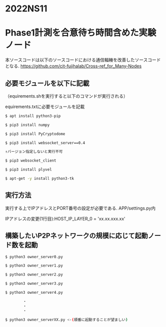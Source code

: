 # 2022NS11
# Phase1計測を合意待ち時間含めた実験ノード



本ソースコードは以下のソースコードにおける通信輻輳を改善したソースコードとなる.
https://github.com/cit-fujihalab/Cross-ref_for_Many-Nodes


## 必要モジュールを以下に記載
（equirements.shを実行すると以下のコマンドが実行される）

equirements.txtに必要モジュールを記載
```sh equirements.txt
$ apt install python3-pip

$ pip3 install numpy

$ pip3 install PyCryptodome

$ pip3 install websocket_server==0.4

↑バージョン指定しないと実行不可

$ pip3 websocket_client

$ pip3 install plyvel

$ apt-get -y install python3-tk
```

## 実行方法


実行する上でIPアドレスとPORT番号の設定が必要である.
APP/settings.py内

IPアドレスの変更(1行目):HOST_IP_LAYER_0 = 'xx.xx.xxx.xx'

## 構築したいP2Pネットワークの規模に応じて起動ノード数を起動

```sh
$ python3 owner_server0.py

$ python3 owner_server1.py

$ python3 owner_server2.py

$ python3 owner_server3.py

$ python3 owner_server4.py

        ・
        ・
        ・

$ python3 owner_serverXX.py <-(順番に起動することが望ましい)
```